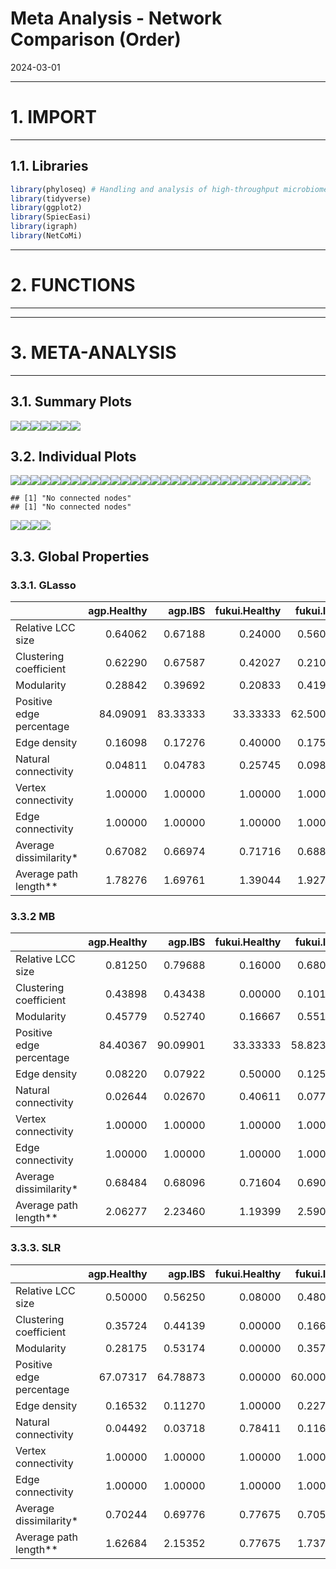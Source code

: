 Meta Analysis - Network Comparison (Order)
================
2024-03-01

------------------------------------------------------------------------

# 1. IMPORT

------------------------------------------------------------------------

## 1.1. Libraries

``` r
library(phyloseq) # Handling and analysis of high-throughput microbiome census data.
library(tidyverse)
library(ggplot2)
library(SpiecEasi)
library(igraph)
library(NetCoMi)
```

------------------------------------------------------------------------

# 2. FUNCTIONS

------------------------------------------------------------------------

------------------------------------------------------------------------

# 3. META-ANALYSIS

------------------------------------------------------------------------

## 3.1. Summary Plots

![](../../../../outputs/network-comparison/Individual/plots/Order/meta-analysis-glasso-1.png)<!-- -->![](../../../../outputs/network-comparison/Individual/plots/Order/meta-analysis-glasso-2.png)<!-- -->![](../../../../outputs/network-comparison/Individual/plots/Order/meta-analysis-glasso-3.png)<!-- -->![](../../../../outputs/network-comparison/Individual/plots/Order/meta-analysis-glasso-4.png)<!-- -->![](../../../../outputs/network-comparison/Individual/plots/Order/meta-analysis-glasso-5.png)<!-- -->![](../../../../outputs/network-comparison/Individual/plots/Order/meta-analysis-glasso-6.png)<!-- -->![](../../../../outputs/network-comparison/Individual/plots/Order/meta-analysis-glasso-7.png)<!-- -->

## 3.2. Individual Plots

![](../../../../outputs/network-comparison/Individual/plots/Order/single-network-glasso-1.png)<!-- -->![](../../../../outputs/network-comparison/Individual/plots/Order/single-network-glasso-2.png)<!-- -->![](../../../../outputs/network-comparison/Individual/plots/Order/single-network-glasso-3.png)<!-- -->![](../../../../outputs/network-comparison/Individual/plots/Order/single-network-glasso-4.png)<!-- -->![](../../../../outputs/network-comparison/Individual/plots/Order/single-network-glasso-5.png)<!-- -->![](../../../../outputs/network-comparison/Individual/plots/Order/single-network-glasso-6.png)<!-- -->![](../../../../outputs/network-comparison/Individual/plots/Order/single-network-glasso-7.png)<!-- -->![](../../../../outputs/network-comparison/Individual/plots/Order/single-network-glasso-8.png)<!-- -->![](../../../../outputs/network-comparison/Individual/plots/Order/single-network-glasso-9.png)<!-- -->![](../../../../outputs/network-comparison/Individual/plots/Order/single-network-glasso-10.png)<!-- -->![](../../../../outputs/network-comparison/Individual/plots/Order/single-network-glasso-11.png)<!-- -->![](../../../../outputs/network-comparison/Individual/plots/Order/single-network-glasso-12.png)<!-- -->![](../../../../outputs/network-comparison/Individual/plots/Order/single-network-glasso-13.png)<!-- -->![](../../../../outputs/network-comparison/Individual/plots/Order/single-network-glasso-14.png)<!-- -->![](../../../../outputs/network-comparison/Individual/plots/Order/single-network-glasso-15.png)<!-- -->![](../../../../outputs/network-comparison/Individual/plots/Order/single-network-glasso-16.png)<!-- -->![](../../../../outputs/network-comparison/Individual/plots/Order/single-network-glasso-17.png)<!-- -->![](../../../../outputs/network-comparison/Individual/plots/Order/single-network-glasso-18.png)<!-- -->![](../../../../outputs/network-comparison/Individual/plots/Order/single-network-glasso-19.png)<!-- -->![](../../../../outputs/network-comparison/Individual/plots/Order/single-network-glasso-20.png)<!-- -->![](../../../../outputs/network-comparison/Individual/plots/Order/single-network-glasso-21.png)<!-- -->![](../../../../outputs/network-comparison/Individual/plots/Order/single-network-glasso-22.png)<!-- -->![](../../../../outputs/network-comparison/Individual/plots/Order/single-network-glasso-23.png)<!-- -->![](../../../../outputs/network-comparison/Individual/plots/Order/single-network-glasso-24.png)<!-- -->![](../../../../outputs/network-comparison/Individual/plots/Order/single-network-glasso-25.png)<!-- -->![](../../../../outputs/network-comparison/Individual/plots/Order/single-network-glasso-26.png)<!-- -->![](../../../../outputs/network-comparison/Individual/plots/Order/single-network-glasso-27.png)<!-- -->![](../../../../outputs/network-comparison/Individual/plots/Order/single-network-glasso-28.png)<!-- -->![](../../../../outputs/network-comparison/Individual/plots/Order/single-network-glasso-29.png)<!-- -->![](../../../../outputs/network-comparison/Individual/plots/Order/single-network-glasso-30.png)<!-- -->

    ## [1] "No connected nodes"
    ## [1] "No connected nodes"

![](../../../../outputs/network-comparison/Individual/plots/Order/single-network-glasso-31.png)<!-- -->![](../../../../outputs/network-comparison/Individual/plots/Order/single-network-glasso-32.png)<!-- -->![](../../../../outputs/network-comparison/Individual/plots/Order/single-network-glasso-33.png)<!-- -->![](../../../../outputs/network-comparison/Individual/plots/Order/single-network-glasso-34.png)<!-- -->

## 3.3. Global Properties

### 3.3.1. GLasso

|  | agp.Healthy | agp.IBS | fukui.Healthy | fukui.IBS | hugerth.Healthy | hugerth.IBS | labus.Healthy | labus.IBS | liu.Healthy | liu.IBS | lopresti.Healthy | lopresti.IBS | mars.Healthy | mars.IBS | nagel.Healthy | nagel.IBS | pozuelo.Healthy | pozuelo.IBS | zeber.Healthy | zeber.IBS | zhuang.Healthy | zhuang.IBS |
|:---|---:|---:|---:|---:|---:|---:|---:|---:|---:|---:|---:|---:|---:|---:|---:|---:|---:|---:|---:|---:|---:|---:|
| Relative LCC size | 0.64062 | 0.67188 | 0.24000 | 0.56000 | 0.73684 | 0.84211 | 0.20000 | 0.1 | 0.32143 | 0.50000 | 0.18182 | 0.27273 | 0.33333 | 0.53333 | 0.15000 | 0.10000 | 0.60465 | 0.62791 | 0.23077 | 0.57692 | 0.08333 | 0.16667 |
| Clustering coefficient | 0.62290 | 0.67587 | 0.42027 | 0.21060 | 0.48349 | 0.42589 | 0.00000 | 0.0 | 0.69306 | 0.40900 | 0.00000 | 0.00000 | 0.29133 | 0.44726 | 0.00000 | 0.00000 | 0.56199 | 0.58480 | 0.69590 | 0.47317 | 0.00000 | 0.00000 |
| Modularity | 0.28842 | 0.39692 | 0.20833 | 0.41992 | 0.48262 | 0.41116 | 0.00000 | 0.0 | 0.14031 | 0.26125 | 0.00000 | -0.12500 | 0.37603 | 0.51875 | -0.12500 | 0.00000 | 0.18515 | 0.14538 | 0.11719 | 0.29395 | 0.00000 | 0.00000 |
| Positive edge percentage | 84.09091 | 83.33333 | 33.33333 | 62.50000 | 77.77778 | 52.56410 | 0.00000 | 0.0 | 50.00000 | 60.00000 | 0.00000 | 0.00000 | 63.63636 | 85.00000 | 50.00000 | 100.00000 | 59.03614 | 55.43478 | 50.00000 | 56.52174 | 0.00000 | 0.00000 |
| Edge density | 0.16098 | 0.17276 | 0.40000 | 0.17582 | 0.16667 | 0.15726 | 1.00000 | 0.0 | 0.38889 | 0.21978 | 1.00000 | 0.66667 | 0.24444 | 0.16667 | 0.66667 | 1.00000 | 0.25538 | 0.26211 | 0.53333 | 0.21905 | 0.00000 | 1.00000 |
| Natural connectivity | 0.04811 | 0.04783 | 0.25745 | 0.09829 | 0.05348 | 0.04543 | 0.79551 | 0.0 | 0.16994 | 0.10113 | 0.78735 | 0.55345 | 0.14335 | 0.08554 | 0.55684 | 0.80235 | 0.06622 | 0.06552 | 0.26674 | 0.09414 | 0.00000 | 0.78756 |
| Vertex connectivity | 1.00000 | 1.00000 | 1.00000 | 1.00000 | 1.00000 | 1.00000 | 1.00000 | 0.0 | 1.00000 | 1.00000 | 1.00000 | 1.00000 | 1.00000 | 1.00000 | 1.00000 | 1.00000 | 1.00000 | 1.00000 | 1.00000 | 1.00000 | 0.00000 | 1.00000 |
| Edge connectivity | 1.00000 | 1.00000 | 1.00000 | 1.00000 | 1.00000 | 1.00000 | 1.00000 | 0.0 | 1.00000 | 1.00000 | 1.00000 | 1.00000 | 1.00000 | 1.00000 | 1.00000 | 1.00000 | 1.00000 | 1.00000 | 1.00000 | 1.00000 | 0.00000 | 1.00000 |
| Average dissimilarity\* | 0.67082 | 0.66974 | 0.71716 | 0.68892 | 0.68474 | 0.69341 | 0.71666 | 1.0 | 0.70599 | 0.70075 | 0.75820 | 0.71811 | 0.69573 | 0.68593 | 0.70145 | 0.68587 | 0.69489 | 0.70000 | 0.70936 | 0.69916 | 1.00000 | 0.75706 |
| Average path length\*\* | 1.78276 | 1.69761 | 1.39044 | 1.92779 | 2.02165 | 1.72956 | 0.71666 | 1.0 | 1.22705 | 2.12501 | 0.75820 | 0.95749 | 1.68635 | 2.30686 | 0.93526 | 0.68587 | 1.42159 | 1.41200 | 1.08502 | 1.55463 | 1.00000 | 0.75706 |

### 3.3.2 MB

|  | agp.Healthy | agp.IBS | fukui.Healthy | fukui.IBS | hugerth.Healthy | hugerth.IBS | labus.Healthy | labus.IBS | liu.Healthy | liu.IBS | lopresti.Healthy | lopresti.IBS | mars.Healthy | mars.IBS | nagel.Healthy | nagel.IBS | pozuelo.Healthy | pozuelo.IBS | zeber.Healthy | zeber.IBS | zhuang.Healthy | zhuang.IBS |
|:---|---:|---:|---:|---:|---:|---:|---:|---:|---:|---:|---:|---:|---:|---:|---:|---:|---:|---:|---:|---:|---:|---:|
| Relative LCC size | 0.81250 | 0.79688 | 0.16000 | 0.68000 | 0.44737 | 0.89474 | 0.20000 | 0.2000 | 0.32143 | 0.50000 | 0.18182 | 0.27273 | 0.40000 | 0.70000 | 0.30000 | 0.10000 | 0.69767 | 0.76744 | 0.26923 | 0.65385 | 0.08333 | 0.16667 |
| Clustering coefficient | 0.43898 | 0.43438 | 0.00000 | 0.10144 | 0.20712 | 0.33909 | 0.00000 | 0.0000 | 0.48517 | 0.25689 | 0.00000 | 0.00000 | 0.21122 | 0.31035 | 0.00000 | 0.00000 | 0.13991 | 0.26037 | 0.00000 | 0.27365 | 0.00000 | 0.00000 |
| Modularity | 0.45779 | 0.52740 | 0.16667 | 0.55190 | 0.43079 | 0.47932 | 0.00000 | 0.0000 | 0.31405 | 0.41016 | 0.00000 | -0.12500 | 0.42899 | 0.57899 | 0.22000 | 0.00000 | 0.31266 | 0.33313 | 0.31944 | 0.44460 | 0.00000 | 0.00000 |
| Positive edge percentage | 84.40367 | 90.09901 | 33.33333 | 58.82353 | 63.63636 | 64.40678 | 0.00000 | 0.0000 | 54.54545 | 62.50000 | 0.00000 | 0.00000 | 61.53846 | 70.83333 | 40.00000 | 100.00000 | 66.07143 | 56.25000 | 50.00000 | 57.89474 | 0.00000 | 0.00000 |
| Edge density | 0.08220 | 0.07922 | 0.50000 | 0.12500 | 0.16176 | 0.10517 | 1.00000 | 1.0000 | 0.30556 | 0.17582 | 1.00000 | 0.66667 | 0.19697 | 0.11429 | 0.33333 | 1.00000 | 0.12874 | 0.12121 | 0.28571 | 0.13971 | 0.00000 | 1.00000 |
| Natural connectivity | 0.02644 | 0.02670 | 0.40611 | 0.07761 | 0.08012 | 0.03909 | 0.79432 | 0.7945 | 0.16334 | 0.09787 | 0.78391 | 0.55266 | 0.11630 | 0.06208 | 0.25539 | 0.80573 | 0.04492 | 0.04094 | 0.21201 | 0.07832 | 0.00000 | 0.78129 |
| Vertex connectivity | 1.00000 | 1.00000 | 1.00000 | 1.00000 | 1.00000 | 1.00000 | 1.00000 | 1.0000 | 1.00000 | 1.00000 | 1.00000 | 1.00000 | 1.00000 | 1.00000 | 1.00000 | 1.00000 | 1.00000 | 1.00000 | 1.00000 | 1.00000 | 0.00000 | 1.00000 |
| Edge connectivity | 1.00000 | 1.00000 | 1.00000 | 1.00000 | 1.00000 | 1.00000 | 1.00000 | 1.0000 | 1.00000 | 1.00000 | 1.00000 | 1.00000 | 1.00000 | 1.00000 | 1.00000 | 1.00000 | 1.00000 | 1.00000 | 1.00000 | 1.00000 | 0.00000 | 1.00000 |
| Average dissimilarity\* | 0.68484 | 0.68096 | 0.71604 | 0.69067 | 0.68481 | 0.68581 | 0.72236 | 0.7215 | 0.70433 | 0.69085 | 0.77791 | 0.72240 | 0.68921 | 0.68821 | 0.70007 | 0.67163 | 0.69542 | 0.69683 | 0.71110 | 0.69372 | 1.00000 | 0.79421 |
| Average path length\*\* | 2.06277 | 2.23460 | 1.19399 | 2.59024 | 2.09171 | 2.04622 | 0.72236 | 0.7215 | 1.39837 | 2.35175 | 0.77791 | 0.96319 | 1.76398 | 2.71911 | 1.31205 | 0.67163 | 1.77808 | 1.87849 | 1.42852 | 1.83930 | 1.00000 | 0.79421 |

### 3.3.3. SLR

|  | agp.Healthy | agp.IBS | fukui.Healthy | fukui.IBS | hugerth.Healthy | hugerth.IBS | labus.Healthy | labus.IBS | liu.Healthy | liu.IBS | lopresti.Healthy | lopresti.IBS | mars.Healthy | mars.IBS | nagel.Healthy | nagel.IBS | pozuelo.Healthy | pozuelo.IBS | zeber.Healthy | zeber.IBS | zhuang.Healthy | zhuang.IBS |
|:---|---:|---:|---:|---:|---:|---:|---:|---:|---:|---:|---:|---:|---:|---:|---:|---:|---:|---:|---:|---:|---:|---:|
| Relative LCC size | 0.50000 | 0.56250 | 0.08000 | 0.48000 | 0.55263 | 0.57895 | 0.40000 | 0.20000 | 0.07143 | 0.64286 | 0.27273 | 0.27273 | 0.16667 | 0.06667 | 0.15000 | 0.10000 | 0.53488 | 0.44186 | 0.11538 | 0.15385 | 0.16667 | 0.16667 |
| Clustering coefficient | 0.35724 | 0.44139 | 0.00000 | 0.16636 | 0.00000 | 0.00000 | 0.00000 | 0.00000 | 0.00000 | 0.42431 | 0.00000 | 0.00000 | 0.58584 | 0.00000 | 0.00000 | 0.00000 | 0.07896 | 0.37900 | 0.00000 | 0.00000 | 0.00000 | 0.00000 |
| Modularity | 0.28175 | 0.53174 | 0.00000 | 0.35778 | 0.59375 | 0.52951 | 0.16667 | 0.00000 | 0.00000 | 0.43565 | -0.12500 | -0.12500 | 0.22000 | 0.00000 | -0.12500 | 0.00000 | 0.44722 | 0.33434 | -0.12500 | 0.16667 | 0.00000 | 0.00000 |
| Positive edge percentage | 67.07317 | 64.78873 | 0.00000 | 60.00000 | 70.00000 | 62.50000 | 0.00000 | 100.00000 | 0.00000 | 42.30769 | 0.00000 | 0.00000 | 80.00000 | 0.00000 | 100.00000 | 100.00000 | 63.33333 | 58.82353 | 100.00000 | 66.66667 | 100.00000 | 0.00000 |
| Edge density | 0.16532 | 0.11270 | 1.00000 | 0.22727 | 0.09524 | 0.10390 | 0.50000 | 1.00000 | 1.00000 | 0.16993 | 0.66667 | 0.66667 | 0.50000 | 1.00000 | 0.66667 | 1.00000 | 0.11858 | 0.19883 | 0.66667 | 0.50000 | 1.00000 | 1.00000 |
| Natural connectivity | 0.04492 | 0.03718 | 0.78411 | 0.11673 | 0.06049 | 0.05808 | 0.40555 | 0.79886 | 0.77835 | 0.07484 | 0.55154 | 0.55137 | 0.32311 | 0.79195 | 0.55776 | 0.80024 | 0.05628 | 0.07258 | 0.55589 | 0.41195 | 0.79936 | 0.78549 |
| Vertex connectivity | 1.00000 | 1.00000 | 1.00000 | 1.00000 | 1.00000 | 1.00000 | 1.00000 | 1.00000 | 1.00000 | 1.00000 | 1.00000 | 1.00000 | 1.00000 | 1.00000 | 1.00000 | 1.00000 | 1.00000 | 1.00000 | 1.00000 | 1.00000 | 1.00000 | 1.00000 |
| Edge connectivity | 1.00000 | 1.00000 | 1.00000 | 1.00000 | 1.00000 | 1.00000 | 1.00000 | 1.00000 | 1.00000 | 1.00000 | 1.00000 | 1.00000 | 1.00000 | 1.00000 | 1.00000 | 1.00000 | 1.00000 | 1.00000 | 1.00000 | 1.00000 | 1.00000 | 1.00000 |
| Average dissimilarity\* | 0.70244 | 0.69776 | 0.77675 | 0.70519 | 0.69868 | 0.69903 | 0.71515 | 0.70118 | 0.81408 | 0.70893 | 0.72868 | 0.72902 | 0.69721 | 0.73401 | 0.69651 | 0.69505 | 0.70033 | 0.70738 | 0.70560 | 0.68122 | 0.69897 | 0.76865 |
| Average path length\*\* | 1.62684 | 2.15352 | 0.77675 | 1.73799 | 3.05736 | 2.92145 | 1.19264 | 0.70118 | 0.81408 | 2.02944 | 0.97157 | 0.97203 | 1.19139 | 0.73401 | 0.92867 | 0.69505 | 2.22893 | 1.68319 | 0.94080 | 1.13967 | 0.69897 | 0.76865 |

